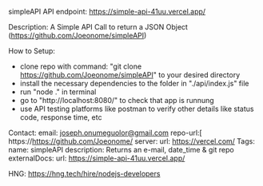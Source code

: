simpleAPI
API endpoint: https://simple-api-41uu.vercel.app/

Description:
  A Simple API Call to return a JSON Object
  (https://github.com/Joeonome/simpleAPI)

How to Setup:
  - clone repo with command: "git clone https://github.com/Joeonome/simpleAPI" to your desired directory
  - install the necessary dependencies to the folder in "./api/index.js" file
  - run "node ." in terminal
  - go to "http://localhost:8080/" to check that app is runnung
  - use API testing platforms like postman to verify other details like status code, response time, etc

  
Contact: 
    email: joseph.onumeguolor@gmail.com
    repo-url:[ https://https://github.com/Joeonome/
server:
    url: https://vercel.com/
Tags:
    name: simpleAPI
    description: Returns an e-mail, date_time & git repo
    externalDocs:
    url: https://simple-api-41uu.vercel.app/

HNG: https://hng.tech/hire/nodejs-developers
